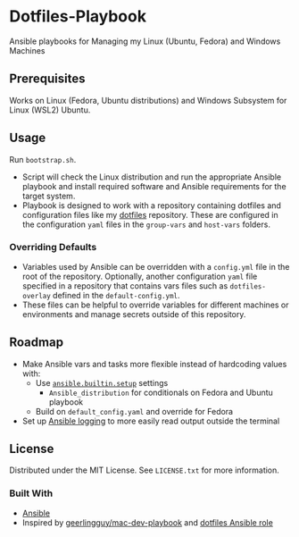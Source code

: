 # Dotfiles-Playbook

Ansible playbooks for Managing my Linux (Ubuntu, Fedora) and Windows Machines

## Prerequisites

Works on Linux (Fedora, Ubuntu distributions) and Windows Subsystem for Linux (WSL2) Ubuntu.

## Usage

Run `bootstrap.sh`.

- Script will check the Linux distribution and run the appropriate Ansible playbook and install required software and Ansible requirements for the target system.
- Playbook is designed to work with a repository containing dotfiles and configuration files like my [dotfiles](https://github.com/justunsix/dotfiles) repository. These are configured in the configuration `yaml` files in the `group-vars` and `host-vars` folders.

### Overriding Defaults

- Variables used by Ansible can be overridden with a `config.yml` file in the root of the repository. Optionally, another configuration `yaml` file specified in a repository that contains vars files such as `dotfiles-overlay` defined in the `default-config.yml`.
- These files can be helpful to override variables for different machines or environments and manage secrets outside of this repository.

## Roadmap

- Make Ansible vars and tasks more flexible instead of hardcoding values with:
  - Use [`ansible.builtin.setup`](https://docs.ansible.com/ansible/latest/collections/ansible/builtin/setup_module.html) settings
    - `Ansible_distribution` for conditionals on Fedora and Ubuntu playbook
  - Build on `default_config.yaml` and override for Fedora
- Set up [Ansible logging](https://docs.ansible.com/automation-controller/latest/html/administration/logging.html) to more easily read output outside the terminal

## License

Distributed under the MIT License. See `LICENSE.txt` for more information.

### Built With

- [Ansible](https://www.ansible.com/)
- Inspired by [geerlingguy/mac-dev-playbook](https://github.com/geerlingguy/mac-dev-playbook) and [dotfiles Ansible role](https://github.com/geerlingguy/ansible-role-dotfiles)
